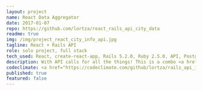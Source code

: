 ```yaml
---
layout: project
name: React Data Aggregator
date: 2017-01-07
repo: https://github.com/lortza/react_rails_api_city_data
readme: true
img: /img/project_react_city_info_api.jpg
tagline: React + Rails API
role: solo project, full stack
tech_used: React, create-react-app, Rails 5.2.0, Ruby 2.5.0, API, PostgreSQL
description: With API calls for all the things! This is a combo <a href="https://github.com/lortza/react_rails_api_city_data" target="_blank" alt="react_rails_api_city_data">React app</a> + separate <a href="https://github.com/lortza/rails_api_integrator" target="_blank" alt="rails_api_integrator">Rails API app</a>. It's loaded with location-specific feeds, which are the product of 6 different APIs repackaged as one inside the Rails API. All of that makes the Rails API a pretty tidy package to serve to the React app. It's tempting to call it ETL, but there is no actual saving to a db, so instead it's just a killer API.
codeclimate: <a href="https://codeclimate.com/github/lortza/rails_api_integrator/maintainability"><img src="https://api.codeclimate.com/v1/badges/51fd012d7d70a11a1edc/maintainability" /></a>
published: true
featured: false
---
```

